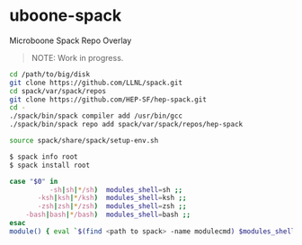 # uboone-spack
Microboone Spack Repo Overlay

> NOTE: Work in progress. 

~~~ bash
cd /path/to/big/disk
git clone https://github.com/LLNL/spack.git
cd spack/var/spack/repos
git clone https://github.com/HEP-SF/hep-spack.git
cd -
./spack/bin/spack compiler add /usr/bin/gcc
./spack/bin/spack repo add spack/var/spack/repos/hep-spack
~~~


~~~ bash
source spack/share/spack/setup-env.sh
~~~


~~~ bash
$ spack info root
$ spack install root
~~~

~~~ bash
case "$0" in
          -sh|sh|*/sh)  modules_shell=sh ;;
       -ksh|ksh|*/ksh)  modules_shell=ksh ;;
       -zsh|zsh|*/zsh)  modules_shell=zsh ;;
    -bash|bash|*/bash)  modules_shell=bash ;;
esac
module() { eval `$(find <path to spack> -name modulecmd) $modules_shell $*`; }
~~~
